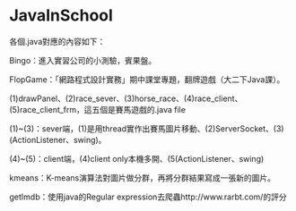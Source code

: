 # JavaInSchool
<p>各個.java對應的內容如下：</p>
<p>Bingo：進入實習公司的小測驗，賓果盤。</p>
<p>FlopGame：「網路程式設計實務」期中課堂專題，翻牌遊戲（大二下Java課）。</p>
<p>(1)drawPanel、(2)race_sever、(3)horse_race、(4)race_client、(5)race_client_frm，這五個是賽馬遊戲的.java file</p>
<p>(1)~(3)：sever端，(1)是用thread實作出賽馬圖片移動、(2)ServerSocket、(3)(ActionListener、swing)。</p>
<p>(4)~(5)：client端，(4)client only本機多開、(5(ActionListener、swing)</p>
<p>kmeans：K-means演算法對圖片做分群，再將分群結果寫成一張新的圖片。</p>
<p>getImdb：使用java的Regular expression去爬蟲http://www.rarbt.com/的評分</p>
<p></p>
